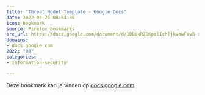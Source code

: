 ```yaml
---
title: "Threat Model Template - Google Docs"
date: 2022-08-26 08:54:35
icon: bookmark
source: Firefox bookmarks
src_url: https://docs.google.com/document/d/1DBskRZBKpolIchljkVowFsvB-xRlSVf8sPguOnxsnhU/edit
domains:
- docs.google.com
2022: "08"
categories:
- information-security

---
```

Deze bookmark kan je vinden op [docs.google.com](https://docs.google.com/document/d/1DBskRZBKpolIchljkVowFsvB-xRlSVf8sPguOnxsnhU/edit).

